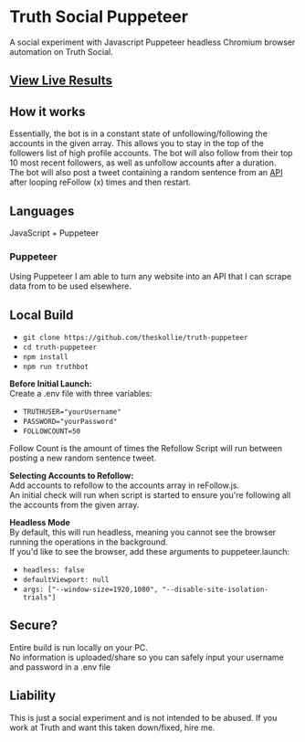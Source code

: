 # Truth Social Puppeteer

A social experiment with Javascript Puppeteer headless Chromium browser automation on Truth Social.

## [View Live Results](https://truthsocial.com/@skollie) </br>

## How it works

Essentially, the bot is in a constant state of unfollowing/following the accounts in the given array. This allows you to stay in the top of the followers list of high profile accounts. The bot will also follow from their top 10 most recent followers, as well as unfollow accounts after a duration. <br/>
The bot will also post a tweet containing a random sentence from an [API](https://fungenerators.com/random/sentence) after looping reFollow (x) times and then restart.

## Languages

JavaScript + Puppeteer

### **Puppeteer**

Using Puppeteer I am able to turn any website into an API that I can scrape data from to be used elsewhere.

## Local Build

- `git clone https://github.com/theskollie/truth-puppeteer`
- `cd truth-puppeteer`
- `npm install`
- `npm run truthbot`

**Before Initial Launch:** <br>
Create a .env file with three variables:

- `TRUTHUSER="yourUsername"`
- `PASSWORD="yourPassword"`
- `FOLLOWCOUNT=50`

Follow Count is the amount of times the Refollow Script will run between posting a new random sentence tweet.

**Selecting Accounts to Refollow:** <br/>
Add accounts to refollow to the accounts array in reFollow.js.  
An initial check will run when script is started to ensure you're following all the accounts from the given array.

**Headless Mode** <br/>
By default, this will run headless, meaning you cannot see the browser running the operations in the background. <br/>
If you'd like to see the browser, add these arguments to puppeteer.launch: <br/>

- `headless: false`
- `defaultViewport: null`
- `args: ["--window-size=1920,1080", "--disable-site-isolation-trials"]`

## Secure?

Entire build is run locally on your PC. <br/>
No information is uploaded/share so you can safely input your username and password in a .env file

## Liability

This is just a social experiment and is not intended to be abused. If you work at Truth and want this taken down/fixed, hire me.
